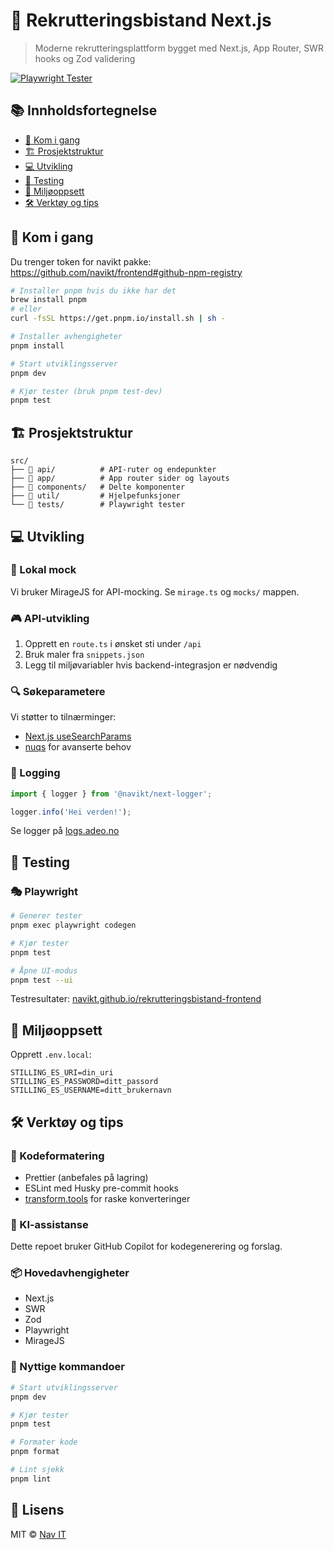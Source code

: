 # 🎯 Rekrutteringsbistand Next.js

> Moderne rekrutteringsplattform bygget med Next.js, App Router, SWR hooks og Zod validering

[![Playwright Tester](https://github.com/navikt/rekrutteringsbistand-frontend/actions/workflows/playwright.yml/badge.svg)](https://github.com/navikt/rekrutteringsbistand-frontend/actions/workflows/playwright.yml)

## 📚 Innholdsfortegnelse

- [🚀 Kom i gang](#-kom-i-gang)
- [🏗️ Prosjektstruktur](#-prosjektstruktur)
- [💻 Utvikling](#-utvikling)
- [🧪 Testing](#-testing)
- [🔑 Miljøoppsett](#-miljøoppsett)
- [🛠️ Verktøy og tips](#-verktøy-og-tips)

## 🚀 Kom i gang

Du trenger token for navikt pakke: https://github.com/navikt/frontend#github-npm-registry

```bash
# Installer pnpm hvis du ikke har det
brew install pnpm
# eller
curl -fsSL https://get.pnpm.io/install.sh | sh -

# Installer avhengigheter
pnpm install

# Start utviklingsserver
pnpm dev

# Kjør tester (bruk pnpm test-dev)
pnpm test
```

## 🏗️ Prosjektstruktur

```
src/
├── 📁 api/          # API-ruter og endepunkter
├── 📁 app/          # App router sider og layouts
├── 📁 components/   # Delte komponenter
├── 📁 util/         # Hjelpefunksjoner
└── 📁 tests/        # Playwright tester
```

## 💻 Utvikling

### 🔄 Lokal mock

Vi bruker MirageJS for API-mocking. Se `mirage.ts` og `mocks/` mappen.

### 🎮 API-utvikling

1. Opprett en `route.ts` i ønsket sti under `/api`
2. Bruk maler fra `snippets.json`
3. Legg til miljøvariabler hvis backend-integrasjon er nødvendig

### 🔍 Søkeparametere

Vi støtter to tilnærminger:

- [Next.js useSearchParams](https://nextjs.org/docs/app/api-reference/functions/use-search-params)
- [nuqs](https://nuqs.47ng.com/) for avanserte behov

### 📝 Logging

```typescript
import { logger } from '@navikt/next-logger';

logger.info('Hei verden!');
```

Se logger på [logs.adeo.no](https://logs.adeo.no/)

## 🧪 Testing

### 🎭 Playwright

```bash
# Generer tester
pnpm exec playwright codegen

# Kjør tester
pnpm test

# Åpne UI-modus
pnpm test --ui
```

Testresultater: [navikt.github.io/rekrutteringsbistand-frontend](https://navikt.github.io/rekrutteringsbistand-frontend/playwright-report)

## 🔑 Miljøoppsett

Opprett `.env.local`:

```env
STILLING_ES_URI=din_uri
STILLING_ES_PASSWORD=ditt_passord
STILLING_ES_USERNAME=ditt_brukernavn
```

## 🛠️ Verktøy og tips

### 🎨 Kodeformatering

- Prettier (anbefales på lagring)
- ESLint med Husky pre-commit hooks
- [transform.tools](https://transform.tools/) for raske konverteringer

### 🤖 KI-assistanse

Dette repoet bruker GitHub Copilot for kodegenerering og forslag.

### 📦 Hovedavhengigheter

- Next.js
- SWR
- Zod
- Playwright
- MirageJS

### 🔧 Nyttige kommandoer

```bash
# Start utviklingsserver
pnpm dev

# Kjør tester
pnpm test

# Formater kode
pnpm format

# Lint sjekk
pnpm lint

```

## 📝 Lisens

MIT © [Nav IT](https://github.com/navikt)
